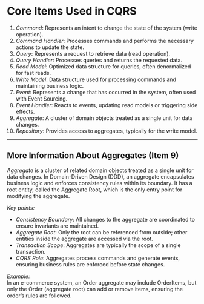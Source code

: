 # Core Items Used in CQRS

1. _Command_: Represents an intent to change the state of the system (write operation).
2. _Command Handler_: Processes commands and performs the necessary actions to update the state.
3. _Query_: Represents a request to retrieve data (read operation).
4. _Query Handler_: Processes queries and returns the requested data.
5. _Read Model_: Optimized data structure for queries, often denormalized for fast reads.
6. _Write Model_: Data structure used for processing commands and maintaining business logic.
7. _Event_: Represents a change that has occurred in the system, often used with Event Sourcing.
8. _Event Handler_: Reacts to events, updating read models or triggering side effects.
9. _Aggregate_: A cluster of domain objects treated as a single unit for data changes.
10. _Repository_: Provides access to aggregates, typically for the write model.

---

## More Information About Aggregates (Item 9)

_Aggregate_ is a cluster of related domain objects treated as a single unit for data changes. In Domain-Driven Design (DDD), an aggregate encapsulates business logic and enforces consistency rules within its boundary. It has a root entity, called the Aggregate Root, which is the only entry point for modifying the aggregate.

_Key points:_

- _Consistency Boundary_: All changes to the aggregate are coordinated to ensure invariants are maintained.
- _Aggregate Root_: Only the root can be referenced from outside; other entities inside the aggregate are accessed via the root.
- _Transaction Scope_: Aggregates are typically the scope of a single transaction.
- _CQRS Role_: Aggregates process commands and generate events, ensuring business rules are enforced before state changes.

_Example:_  
In an e-commerce system, an Order aggregate may include OrderItems, but only the Order (aggregate root) can add or remove items, ensuring the order’s rules are followed.
